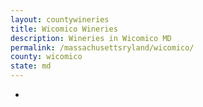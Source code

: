 ```yaml
---
layout: countywineries
title: Wicomico Wineries
description: Wineries in Wicomico MD
permalink: /massachusettsryland/wicomico/
county: wicomico
state: md
---
```

-
